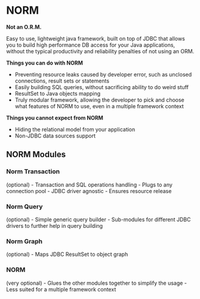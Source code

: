 # NORM
<b>Not an O.R.M.</b>

Easy to use, lightweight java framework, built on top of JDBC that allows you to build high performance DB access for your Java applications, without the typical productivity and reliability penalties of not using an ORM.

<b>Things you can do with NORM</b>  
- Preventing resource leaks caused by developer error, such as unclosed connections, result sets or statements  
- Easily building SQL queries, without sacrificing ability to do weird stuff  
- ResultSet to Java objects mapping  
- Truly modular framework, allowing the developer to pick and choose what features of NORM to use, even in a multiple framework context  

<b>Things you cannot expect from NORM</b>  
- Hiding the relational model from your application  
- Non-JDBC data sources support  

<h2>NORM Modules</h2>
<h3>Norm Transaction</h3> (optional)
- Transaction and SQL operations handling
- Plugs to any connection pool
- JDBC driver agnostic
- Ensures resource release

<h3>Norm Query</h3> (optional)
- Simple generic query builder
- Sub-modules for different JDBC drivers to further help in query building

<h3>Norm Graph</h3> (optional)
- Maps JDBC ResultSet to object graph

<h3>NORM</h3> (very optional)
- Glues the other modules together to simplify the usage
- Less suited for a multiple framework context
